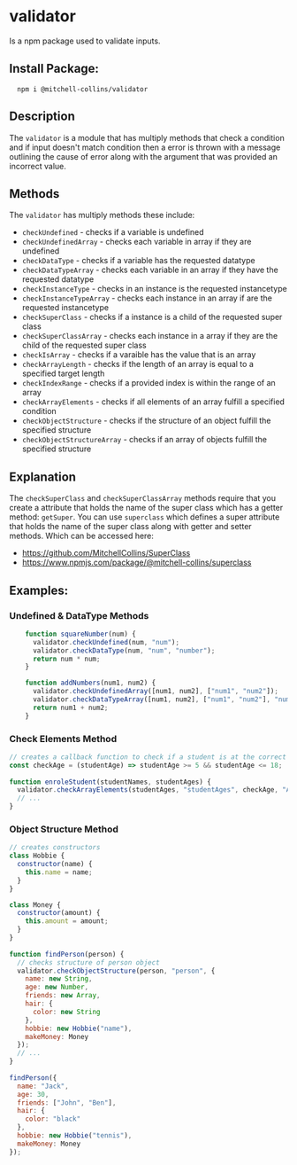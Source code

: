 # validator
Is a npm package used to validate inputs.

## Install Package:
```cli
  npm i @mitchell-collins/validator
```

## Description
The `validator` is a module that has multiply methods that check a condition and if input doesn't match
condition then a error is thrown with a message outlining the cause of error along with the argument that was provided an incorrect value. 

## Methods
The `validator` has multiply methods these include:
- `checkUndefined` - checks if a variable is undefined
- `checkUndefinedArray` - checks each variable in array if they are undefined
- `checkDataType` - checks if a variable has the requested datatype
- `checkDataTypeArray` - checks each variable in an array if they have the requested datatype
- `checkInstanceType` - checks in an instance is the requested instancetype
- `checkInstanceTypeArray` - checks each instance in an array if are the requested instancetype
- `checkSuperClass` - checks if a instance is a child of the requested super class
- `checkSuperClassArray` - checks each instance in a array if they are the child of the requested super class
- `checkIsArray` - checks if a varaible has the value that is an array
- `checkArrayLength` - checks if the length of an array is equal to a specified target length
- `checkIndexRange` - checks if a provided index is within the range of an array
- `checkArrayElements` - checks if all elements of an array fulfill a specified condition
- `checkObjectStructure` - checks if the structure of an object fulfill the specified structure
- `checkObjectStructureArray` - checks if an array of objects fulfill the specified structure

## Explanation
The `checkSuperClass` and `checkSuperClassArray` methods require that you create a attribute that holds the name of the super class which has a getter method: `getSuper`.
You can use `superclass` which defines a super attribute that holds the name of the super class along with getter and setter methods. Which can be accessed here:
- https://github.com/MitchellCollins/SuperClass
- https://www.npmjs.com/package/@mitchell-collins/superclass

## Examples:

### Undefined & DataType Methods
```javascript
    function squareNumber(num) {
      validator.checkUndefined(num, "num");
      validator.checkDataType(num, "num", "number");
      return num * num;
    }
```
```javascript
    function addNumbers(num1, num2) {
      validator.checkUndefinedArray([num1, num2], ["num1", "num2"]);
      validator.checkDataTypeArray([num1, num2], ["num1", "num2"], "number");
      return num1 + num2;
    }
```

### Check Elements Method
```javascript
// creates a callback function to check if a student is at the correct age
const checkAge = (studentAge) => studentAge >= 5 && studentAge <= 18;
 
function enroleStudent(studentNames, studentAges) {
  validator.checkArrayElements(studentAges, "studentAges", checkAge, "Age must be between 5 - 18");
  // ...
}
```

### Object Structure Method
```javascript
// creates constructors
class Hobbie {
  constructor(name) {
    this.name = name;
  }
}

class Money {
  constructor(amount) {
    this.amount = amount;
  }
}
 
function findPerson(person) {
  // checks structure of person object
  validator.checkObjectStructure(person, "person", {
    name: new String,
    age: new Number,
    friends: new Array,
    hair: {
      color: new String
    },
    hobbie: new Hobbie("name"),
    makeMoney: Money
  });
  // ...
}
   
findPerson({
  name: "Jack",
  age: 30,
  friends: ["John", "Ben"],
  hair: {
    color: "black"
  },
  hobbie: new Hobbie("tennis"),
  makeMoney: Money
});
```

